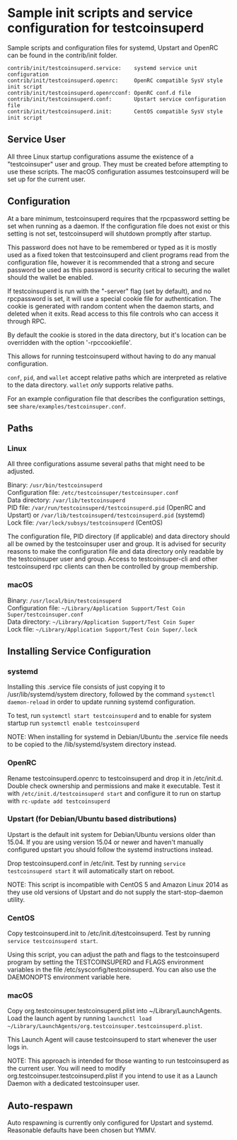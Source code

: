 Sample init scripts and service configuration for testcoinsuperd
==========================================================

Sample scripts and configuration files for systemd, Upstart and OpenRC
can be found in the contrib/init folder.

    contrib/init/testcoinsuperd.service:    systemd service unit configuration
    contrib/init/testcoinsuperd.openrc:     OpenRC compatible SysV style init script
    contrib/init/testcoinsuperd.openrcconf: OpenRC conf.d file
    contrib/init/testcoinsuperd.conf:       Upstart service configuration file
    contrib/init/testcoinsuperd.init:       CentOS compatible SysV style init script

Service User
---------------------------------

All three Linux startup configurations assume the existence of a "testcoinsuper" user
and group.  They must be created before attempting to use these scripts.
The macOS configuration assumes testcoinsuperd will be set up for the current user.

Configuration
---------------------------------

At a bare minimum, testcoinsuperd requires that the rpcpassword setting be set
when running as a daemon.  If the configuration file does not exist or this
setting is not set, testcoinsuperd will shutdown promptly after startup.

This password does not have to be remembered or typed as it is mostly used
as a fixed token that testcoinsuperd and client programs read from the configuration
file, however it is recommended that a strong and secure password be used
as this password is security critical to securing the wallet should the
wallet be enabled.

If testcoinsuperd is run with the "-server" flag (set by default), and no rpcpassword is set,
it will use a special cookie file for authentication. The cookie is generated with random
content when the daemon starts, and deleted when it exits. Read access to this file
controls who can access it through RPC.

By default the cookie is stored in the data directory, but it's location can be overridden
with the option '-rpccookiefile'.

This allows for running testcoinsuperd without having to do any manual configuration.

`conf`, `pid`, and `wallet` accept relative paths which are interpreted as
relative to the data directory. `wallet` *only* supports relative paths.

For an example configuration file that describes the configuration settings,
see `share/examples/testcoinsuper.conf`.

Paths
---------------------------------

### Linux

All three configurations assume several paths that might need to be adjusted.

Binary:              `/usr/bin/testcoinsuperd`  
Configuration file:  `/etc/testcoinsuper/testcoinsuper.conf`  
Data directory:      `/var/lib/testcoinsuperd`  
PID file:            `/var/run/testcoinsuperd/testcoinsuperd.pid` (OpenRC and Upstart) or `/var/lib/testcoinsuperd/testcoinsuperd.pid` (systemd)  
Lock file:           `/var/lock/subsys/testcoinsuperd` (CentOS)  

The configuration file, PID directory (if applicable) and data directory
should all be owned by the testcoinsuper user and group.  It is advised for security
reasons to make the configuration file and data directory only readable by the
testcoinsuper user and group.  Access to testcoinsuper-cli and other testcoinsuperd rpc clients
can then be controlled by group membership.

### macOS

Binary:              `/usr/local/bin/testcoinsuperd`  
Configuration file:  `~/Library/Application Support/Test Coin Super/testcoinsuper.conf`  
Data directory:      `~/Library/Application Support/Test Coin Super`  
Lock file:           `~/Library/Application Support/Test Coin Super/.lock`  

Installing Service Configuration
-----------------------------------

### systemd

Installing this .service file consists of just copying it to
/usr/lib/systemd/system directory, followed by the command
`systemctl daemon-reload` in order to update running systemd configuration.

To test, run `systemctl start testcoinsuperd` and to enable for system startup run
`systemctl enable testcoinsuperd`

NOTE: When installing for systemd in Debian/Ubuntu the .service file needs to be copied to the /lib/systemd/system directory instead.

### OpenRC

Rename testcoinsuperd.openrc to testcoinsuperd and drop it in /etc/init.d.  Double
check ownership and permissions and make it executable.  Test it with
`/etc/init.d/testcoinsuperd start` and configure it to run on startup with
`rc-update add testcoinsuperd`

### Upstart (for Debian/Ubuntu based distributions)

Upstart is the default init system for Debian/Ubuntu versions older than 15.04. If you are using version 15.04 or newer and haven't manually configured upstart you should follow the systemd instructions instead.

Drop testcoinsuperd.conf in /etc/init.  Test by running `service testcoinsuperd start`
it will automatically start on reboot.

NOTE: This script is incompatible with CentOS 5 and Amazon Linux 2014 as they
use old versions of Upstart and do not supply the start-stop-daemon utility.

### CentOS

Copy testcoinsuperd.init to /etc/init.d/testcoinsuperd. Test by running `service testcoinsuperd start`.

Using this script, you can adjust the path and flags to the testcoinsuperd program by
setting the TESTCOINSUPERD and FLAGS environment variables in the file
/etc/sysconfig/testcoinsuperd. You can also use the DAEMONOPTS environment variable here.

### macOS

Copy org.testcoinsuper.testcoinsuperd.plist into ~/Library/LaunchAgents. Load the launch agent by
running `launchctl load ~/Library/LaunchAgents/org.testcoinsuper.testcoinsuperd.plist`.

This Launch Agent will cause testcoinsuperd to start whenever the user logs in.

NOTE: This approach is intended for those wanting to run testcoinsuperd as the current user.
You will need to modify org.testcoinsuper.testcoinsuperd.plist if you intend to use it as a
Launch Daemon with a dedicated testcoinsuper user.

Auto-respawn
-----------------------------------

Auto respawning is currently only configured for Upstart and systemd.
Reasonable defaults have been chosen but YMMV.
